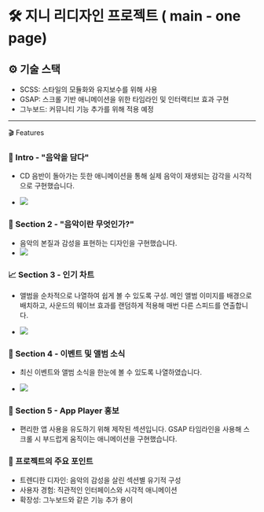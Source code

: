 # 🛠 지니 리디자인 프로젝트 ( main - one page)

## ⚙️ 기술 스택
- SCSS: 스타일의 모듈화와 유지보수를 위해 사용
- GSAP: 스크롤 기반 애니메이션을 위한 타임라인 및 인터랙티브 효과 구현
- 그누보드: 커뮤니티 기능 추가를 위해 적용 예정
---

🎬 Features

### 🎵 Intro - "음악을 담다"
- CD 음반이 돌아가는 듯한 애니메이션을 통해 실제 음악이 재생되는 감각을 시각적으로 구현했습니다.

- <img src="https://github.com/user-attachments/assets/0a5e0f9a-88fc-4316-8be9-5648e48adc70">

### 🎼 Section 2 - "음악이란 무엇인가?"
- 음악의 본질과 감성을 표현하는 디자인을 구현했습니다.
- <img src="https://github.com/user-attachments/assets/38e04896-e140-475b-a212-6c5065f8b6d6">

### 📈 Section 3 - 인기 차트
- 앨범을 순차적으로 나열하여 쉽게 볼 수 있도록 구성. 메인 앨범 이미지를 배경으로 배치하고, 사운드의 웨이브 효과를 랜덤하게 적용해 매번 다른 스피드를 연출합니다.

- <img src="https://github.com/user-attachments/assets/3eb69ce7-5cb6-4708-a9ba-5a2817349070">

### 📅 Section 4 - 이벤트 및 앨범 소식
- 최신 이벤트와 앨범 소식을 한눈에 볼 수 있도록 나열하였습니다.

- <img src="https://github.com/user-attachments/assets/4614b852-2119-4f9b-a0ed-4c3effbb4f05">

### 📲 Section 5 - App Player 홍보
- 편리한 앱 사용을 유도하기 위해 제작된 섹션입니다. GSAP 타임라인을 사용해 스크롤 시 부드럽게 움직이는 애니메이션을 구현했습니다.

### 🎉 프로젝트의 주요 포인트
- 트렌디한 디자인: 음악의 감성을 살린 섹션별 유기적 구성
- 사용자 경험: 직관적인 인터페이스와 시각적 애니메이션
- 확장성: 그누보드와 같은 기능 추가 용이
